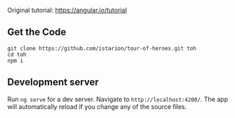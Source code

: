 Original tutorial: https://angular.io/tutorial

## Get the Code
```
git clone https://github.com/istarion/tour-of-heroes.git toh
cd toh
npm i
```

## Development server

Run `ng serve` for a dev server. 
Navigate to `http://localhost:4200/`. 
The app will automatically reload if you change any of the source files.
